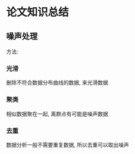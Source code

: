 # 论文知识总结

## 噪声处理

方法:

### 光滑

删除不符合数据分布曲线的数据, 来光滑数据

### 聚类

相似数据聚在一起, 离群点有可能是噪声数据

### 去重

数据分析一般不需要重复数据, 所以去重可以取出噪声